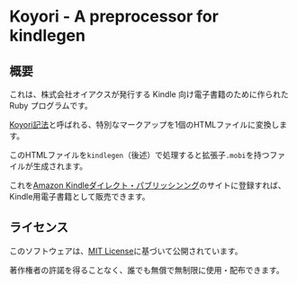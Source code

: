 Koyori - A preprocessor for kindlegen
=====================================

## 概要

これは、株式会社オイアクスが発行する Kindle 向け電子書籍のために作られた Ruby プログラムです。

[Koyori記法](http://github.com/oiax/koyori/blob/master/doc/format.md)と呼ばれる、特別なマークアップを1個のHTMLファイルに変換します。

このHTMLファイルを`kindlegen`（後述）で処理すると拡張子`.mobi`を持つファイルが生成されます。

これを[Amazon Kindleダイレクト・パブリッシンング](https://kdp.amazon.co.jp/)のサイトに登録すれば、Kindle用電子書籍として販売できます。

## ライセンス

このソフトウェアは、[MIT License](https://github.com/oiax/koyori/blob/master/MIT-LICENSE.txt)に基づいて公開されています。

著作権者の許諾を得ることなく、誰でも無償で無制限に使用・配布できます。
